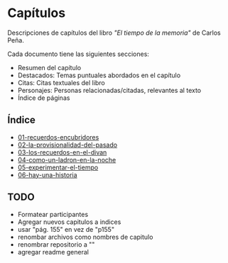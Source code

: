 # Capítulos

Descripciones de capítulos del libro *"El tiempo de la memoria"* de Carlos Peña.

Cada documento tiene las siguientes secciones:
- Resumen del capítulo
- Destacados: Temas puntuales abordados en el capítulo
- Citas: Citas textuales del libro
- Personajes: Personas relacionadas/citadas, relevantes al texto
- Índice de páginas

## Índice

- [01-recuerdos-encubridores](./01-recuerdos-encubridores.md)
- [02-la-provisionalidad-del-pasado](./02-la-provisionalidad-del-pasado.md)
- [03-los-recuerdos-en-el-divan](./03-recuerdos-en-el-divan.md)
- [04-como-un-ladron-en-la-noche](./04-como-un-ladron-en-la-noche.md)
- [05-experimentar-el-tiempo](./05-experimentar-el-tiempo.md)
- [06-hay-una-historia](./06-hay-una-historia.md)


## TODO
- Formatear participantes
- Agregar nuevos capitulos a indices
- usar  "pág. 155" en vez de "p155"
- renombar archivos como nombres de capitulo
- renombrar repositorio a ""
- agregar readme general